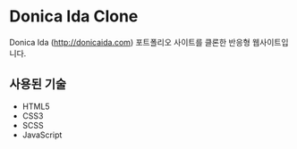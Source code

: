 # Donica Ida Clone

Donica Ida (http://donicaida.com) 포트폴리오 사이트를 클론한 반응형 웹사이트입니다.

## 사용된 기술

- HTML5
- CSS3
- SCSS
- JavaScript
